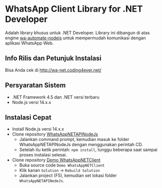 # WhatsApp Client Library for .NET Developer

Adalah library khusus untuk .NET Developer. Library ini dibangun di atas engine [wa-automate-nodejs](https://github.com/open-wa/wa-automate-nodejs) untuk mempermudah komunikasi dengan aplikasi WhatsApp Web.

## Info Rilis dan Petunjuk Instalasi

Bisa Anda cek di http://wa-net.coding4ever.net/

## Persyaratan Sistem

* .NET Framework 4.5 dan .NET versi terbaru
*  Node.js versi 14.x.x

## Instalasi Cepat

* Install Node.js versi 14.x.x
* Clone repository [WhatsAppNETAPINodeJs](https://github.com/WhatsAppNETClient/WhatsAppNETAPINodeJs)
  - Jalankan command prompt, kemudian masuk ke folder WhatsAppNETAPINodeJs dengan menggunakan perintah CD.
  - Setelah itu ketik perintah: `npm install`, tunggu beberapa saat sampai proses instalasi selesai.
* Clone repository [Demo WhatsAppNETClient](https://github.com/WhatsAppNETClient/WhatsAppNETClient2)
  - Buka source code `Demo WhatsAppNETClient`
  - Klik kanan `Solution` -> `Rebuild Solution`
  - Jalankan project (F5), kemudian set lokasi folder `WhatsAppNETAPINodeJs`.